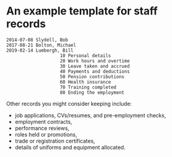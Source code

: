 
# An example template for staff records

```
2014-07-08 Slydell, Bob
2017-08-21 Bolton, Michael
2019-02-14 Lumbergh, Bill
					10 Personal details
					20 Work hours and overtime
					30 Leave taken and accrued
					40 Payments and deductions
					50 Pension contributions
					60 Health insurance
					70 Training completed
					80 Ending the employment
```

Other records you might consider keeping include:

- job applications, CVs/resumes, and pre-employment checks,
- employment contracts,
- performance reviews,
- roles held or promotions,
- trade or registration certificates,
- details of uniforms and equipment allocated.
